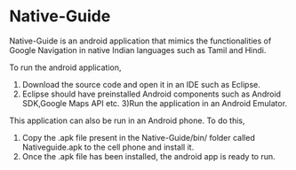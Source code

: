 Native-Guide
============
Native-Guide is an android application that mimics the functionalities of Google Navigation in native Indian languages such as Tamil and Hindi.

To run the android application,
1) Download the source code and open it in an IDE such as Eclipse.
2) Eclipse should have preinstalled Android components such as Android SDK,Google Maps API etc.
3)Run the application in an Android Emulator.

This application can also be run in an Android phone. To do this,
1) Copy the .apk file present in the Native-Guide/bin/ folder called Nativeguide.apk to the cell phone and install it.
2) Once the .apk file has been installed, the android app is ready to run.
